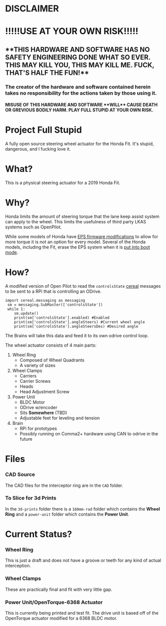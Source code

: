 <h1>DISCLAIMER<h1>
<h1>!!!!!USE AT YOUR OWN RISK!!!!!</h1>
<h2>**THIS HARDWARE AND SOFTWARE HAS NO SAFETY ENGINEERING DONE WHAT SO EVER. THIS MAY KILL YOU, THIS MAY KILL ME. FUCK, THAT'S HALF THE FUN!**</h2>
<h3>The creator of the hardware and software contained herein takes no responsibility for the actions taken by those using it.</h3>
<h4>MISUSE OF THIS HARDWARE AND SOFTWARE **WILL** CAUSE DEATH OR GREVIOUS BODILY HARM. PLAY FULL STUPID AT YOUR OWN RISK.</h4>

# Project Full Stupid

A fully open source steering wheel actuator for the Honda Fit. It's stupid, dangerous, and I fucking love it.

# What?

This is a physical steering actuator for a 2019 Honda Fit.

# Why?

Honda limits the amount of steering torque that the lane keep assist system can apply to the wheel. This limits the usefulness of third party LKAS systems such as OpenPilot.

While some models of Honda have [EPS firmware modifications](https://docs.google.com/spreadsheets/d/1WCDRSo2-_SB-W0uBIjPNsxdIqDE7Edwu80YUjy6XZQ8/edit#gid=599567437) to allow for more torque it is not an option for every model. Several of the Honda models, including the Fit, erase the EPS system when it is [put into boot mode](https://github.com/gregjhogan/renesas-bootmode).

# How?

A modified version of Open Pilot to read the `controlsState` [cereal](https://github.com/commaai/cereal) messages to be sent to a RPi that is controlling an ODrive.

```
import cereal.messaging as messaging
 sm = messaging.SubMaster(['controlsState'])
 while 1:
    sm.update()
    print(sm['controlsState'].enabled) #Enabled
    print(sm['controlsState'].angleSteers) #Current wheel angle
    print(sm['controlsState'].angleSteersDes) #Desired angle
```

The Brains will take this data and feed it to its own odrive control loop.

The wheel actuator consists of 4 main parts:

1. Wheel Ring
    - Composed of Wheel Quadrants
    - A variety of sizes
2. Wheel Clamps
    - Carriers
    - Carrier Screws
    - Heads
    - Head Adjustment Screw
3. Power Unit
    - BLDC Motor
    - ODrive w/encoder
    - Sits **Somewhere** (TBD)
    - Adjustable feet for leveling and tension
4. Brain
    - RPi for prototypes
    - Possibly running on Comma2+ hardware using CAN to odrive in the future
# Files

### CAD Source
The CAD files for the interceptor ring are in the `CAD` folder. 

### To Slice for 3d Prints

In the `3d-prints` folder there is a `160mm-rad` folder which contains the **Wheel Ring** and a `power-unit` folder which contains the **Power Unit**.

# Current Status?

### Wheel Ring

This is just a draft and does not have a groove or teeth for any kind of actual interception.

### Wheel Clamps

These are practically final and fit with very little gap.

### Power Unit/OpenTorque-6368 Actuator

This is currently being printed and test fit. The drive unit is based off of the OpenTorque actuator modified for a 6368 BLDC motor.
